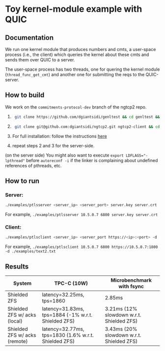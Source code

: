 # Toy kernel-module example with QUIC

## Documentation

We run one kernel module that produces numbers and cmts, a user-space process (i.e., the client) which queries the kernel about these cmts and sends them over QUIC to a server.

The user-space process has two threads, one for quering the kernel module (`thread_func_get_cmt`) and another one for submitting the reqs to the QUIC-server. 

## How to build

We work on the `commitments-protocol-dev` branch of the ngtcp2 repo.

1) ```sh
    git clone https://github.com/dgiantsidi/genltest && cd genltest && cd prototype && make && sudo insmod netlink_module.ko && cd ..
    ```

2) ```sh
    git clone git@github.com:dgiantsidi/ngtcp2.git ngtcp2-client && cd ngtcp2-client && git checkout commitments-protocol-dev
    ```
3) For full installation: follow the instructions [here](https://github.com/dgiantsidi/zfs-docs/blob/main/quic-instructions.md#how-to-build)

4) repeat steps 2 and 3 for the server-side.

(on the server side) You might also want to execute `export LDFLAGS="-lpthread"` before `autoreconf -i` if the linker is complaining about undefined references of
pthreads, etc.

## How to run


### Server:
```sh
./examples/ptlsserver <server_ip> <server_port> server.key server.crt
```

For example, 
`./examples/ptlsserver 10.5.0.7 6800 server.key server.crt`


### Client:
```sh
./examples/ptlsclient <server_ip> <server_port https://<ip>:<port> -d ./examples/text2.txt
```

For example, `./examples/ptlsclient 10.5.0.7 6800 https://10.5.0.7:1800 -d ./examples/text2.txt`



## Results

| System                          | TPC-C (10W)                                               | Microbenchmark with fsync       |
|-------------------------------|---------------------------------------------------------- |---------------------|
| Shielded ZFS          | latency=32.25ms, tps=1860                                           | 2.85ms              |
| Shielded ZFS w/ acks (local)      | latency=31.83ms, tps=1884  (-1% w.r.t. Shielded ZFS)               | 3.21ms  (12% slowdown w.r.t. Shielded ZFS)       |
| Shielded ZFS w/ acks (remote)           | latency=32.77ms, tps=1830 (1.6% w.r.t. Shielded ZFS)                 | 3.43ms    (20% slowdown w.r.t. Shielded ZFS)     |



